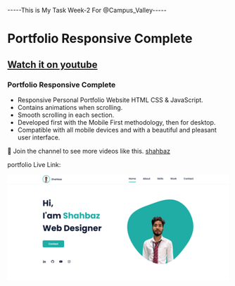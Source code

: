
-----This is My Task Week-2 For @Campus_Valley-----

# Portfolio Responsive Complete
## [Watch it on youtube](https://www.youtube.com/channel/UCdPcN2ibTMK5adKU3baLcOA)
### Portfolio Responsive Complete

- Responsive Personal Portfolio Website HTML CSS & JavaScript.
- Contains animations when scrolling.
- Smooth scrolling in each section.
- Developed first with the Mobile First methodology, then for desktop.
- Compatible with all mobile devices and with a beautiful and pleasant user interface.

💙 Join the channel to see more videos like this. [shahbaz](https://www.youtube.com/channel/UCdPcN2ibTMK5adKU3baLcOA)

portfolio Live Link: 

![preview img](/preview.png)

